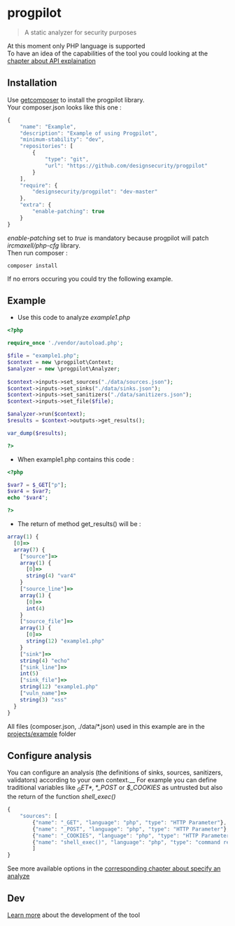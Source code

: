 # progpilot
> A static analyzer for security purposes

At this moment only PHP language is supported  
To have an idea of the capabilities of the tool you could looking at the [chapter about API explaination](./doc/API.md)

## Installation
Use [getcomposer](https://getcomposer.org/) to install the progpilot library.  
Your composer.json looks like this one :
```javascript
{
    "name": "Example",
    "description": "Example of using Progpilot",
    "minimum-stability": "dev",
    "repositories": [
        {
            "type": "git",
            "url": "https://github.com/designsecurity/progpilot"
        }
    ],
    "require": {
        "designsecurity/progpilot": "dev-master"
    },
    "extra": {
        "enable-patching": true
    }
} 
```
*enable-patching* set to *true* is mandatory because progpilot will patch *ircmaxell/php-cfg* library.  
Then run composer :
```shell
composer install
```
If no errors occuring you could try the following example.

## Example
- Use this code to analyze *example1.php*
```php
<?php

require_once './vendor/autoload.php';

$file = "example1.php";
$context = new \progpilot\Context;
$analyzer = new \progpilot\Analyzer;
		
$context->inputs->set_sources("./data/sources.json");
$context->inputs->set_sinks("./data/sinks.json");
$context->inputs->set_sanitizers("./data/sanitizers.json");
$context->inputs->set_file($file);

$analyzer->run($context);
$results = $context->outputs->get_results();

var_dump($results);

?>	 
```
- When example1.php contains this code :
```php
<?php

$var7 = $_GET["p"];
$var4 = $var7;
echo "$var4";

?>	
```
- The return of method get_results() will be :
```javascript
array(1) {
  [0]=>
  array(7) {
    ["source"]=>
    array(1) {
      [0]=>
      string(4) "var4"
    }
    ["source_line"]=>
    array(1) {
      [0]=>
      int(4)
    }
    ["source_file"]=>
    array(1) {
      [0]=>
      string(12) "example1.php"
    }
    ["sink"]=>
    string(4) "echo"
    ["sink_line"]=>
    int(5)
    ["sink_file"]=>
    string(12) "example1.php"
    ["vuln_name"]=>
    string(3) "xss"
  }
}
```
All files (composer.json, ./data/*.json) used in this example are in the [projects/example](./projects/example) folder

## Configure analysis
You can configure an analysis (the definitions of sinks, sources, sanitizers, validators) according to your own context.__
For example you can define traditional variables like *$_GET*, *$_POST* or *$_COOKIES* as untrusted but also the return of the function *shell_exec()*
```javascript
{
    "sources": [
        {"name": "_GET", "language": "php", "type": "HTTP Parameter"},
        {"name": "_POST", "language": "php", "type": "HTTP Parameter"},
        {"name": "_COOKIES", "language": "php", "type": "HTTP Parameter"},
        {"name": "shell_exec()", "language": "php", "type": "command return"}
		]
}
```
See more available options in the [corresponding chapter about specify an analyze](./doc/SPECIFY_ANALYZE.md)

## Dev
[Learn more](./doc/DEV.md) about the development of the tool
